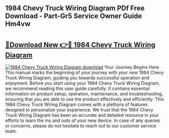 ## 1984 Chevy Truck Wiring Diagram PDf Free Download - Part-Gr5 Service Owner Guide Hm4vw

# <h2><a href="http://dfm4b1h.blite.top/?on=1984+Chevy+Truck+Wiring+Diagram">🔗Download New 👉🔴 1984 Chevy Truck Wiring Diagram</a></h2>

[![1984 Chevy Truck Wiring Diagram download](https://i.imgur.com/lujVjoI.png)](http://dfm4b1h.blite.top/?on=1984+Chevy+Truck+Wiring+Diagram)
Your Journey Begins Here This manual marks the beginning of your journey with your new 1984 Chevy Truck Wiring Diagram, guiding you towards successful operation and enjoyment. Before you start using your 1984 Chevy Truck Wiring Diagram, we recommend reading this user guide carefully. It contains essential information on product setup, operation, maintenance, and troubleshooting, ensuring that you are able to use the product effectively and efficiently. This 1984 Chevy Truck Wiring Diagram comes with a plethora of features designed to personalize your experience. We trust that the 1984 Chevy Truck Wiring Diagram has been an accurate and detailed resource in your efforts to learn the ins and outs of your new device. In case of any queries or concerns, please do not hesitate to reach out to our customer service team.
